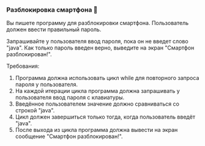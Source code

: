 
### Разблокировка смартфона 📱

Вы пишете программу для разблокировки смартфона. Пользователь должен ввести правильный пароль.

Запрашивайте у пользователя ввод пароля, пока он не введет слово "java". Как только пароль введен верно, выведите на экран "Смартфон разблокирован!".

Требования:
1. Программа должна использовать цикл while для повторного запроса пароля у пользователя. 
2. На каждой итерации цикла программа должна запрашивать у пользователя ввод пароля с клавиатуры. 
3. Введённое пользователем значение должно сравниваться со строкой "java". 
4. Цикл должен завершиться только тогда, когда пользователь введёт "java". 
5. После выхода из цикла программа должна вывести на экран сообщение "Смартфон разблокирован!".